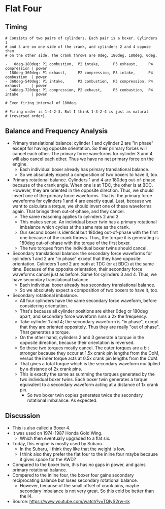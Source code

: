 # Flat Four

## Timing

```
# Consists of two pairs of cylinders. Each pair is a boxer. Cylinders 1
# and 3 are on one side of the crank, and cylinders 2 and 4 oppose them
# on the other side. The crank throws are 0deg, 180deg, 180deg, 0deg.

-   0deg-180deg: P1 combustion,  P2 intake,      P3 exhaust,     P4 compression | power
- 180deg-360deg: P1 exhaust,     P2 compression, P3 intake,      P4 combustion  | power
- 360deg-540deg: P1 intake,      P2 combustion,  P3 compression, P4 exhaust     | power
- 540deg-720deg: P1 compression, P2 exhaust,     P3 combustion,  P4 intake      | power

# Even firing interval of 180deg.

# Firing order is 1-4-2-3. But I think 1-3-2-4 is just as natural
# (reversed order).
```

## Balance and Frequency Analysis

- Primary translational balance: cylinder 1 and cylinder 2 are "in
  phase" except for having opposite orientation. So their primary forces
  will cancel each other. The primary force waveforms for cylinder 3 and
  4 will also cancel each other. Thus we have no net primary force on
  the engine.
  - Each individual boxer already has primary translational balance.
  - So we absolutely expect a composition of two boxers to have it, too.
- Primary rotational balance. Cylinders 1 and 4 are 180deg out-of-phase
  because of the crank angle. When one is at TDC, the other is at BDC.
  However, they are oriented in the opposite direction. Thus, we should
  invert one of the primary force waveforms. That is: the primary force
  waveforms for cylinders 1 and 4 are exactly equal. Last, because we
  want to calculate a _torque_, we should invert one of these waveforms
  again. That brings them out-of-phase, and they cancel.
  - The same reasoning applies to cylinders 2 and 3.
  - This makes sense. An individual boxer twin has a primary rotational
    imbalance which cycles at the same rate as the crank.
  - Our second boxer is identical but 180deg out-of-phase with the first
    one because of the crank throws. Thus, the torque it is generating
    is 180deg out-of-phase with the torque of the first boxer.
  - The two torques from the individual boxer twins should cancel.
- Secondary translational balance: the secondary force waveforms for
  cylinders 1 and 2 are "in phase" except that they have opposite
  orientation. Cylinders 1 and 2 are both at TDC (or at BDC) at the same
  time. Because of the opposite orientation, their secondary force
  waveforms cancel just as before. Same for cylinders 3 and 4. Thus, we
  have secondary translational balance.
  - Each individual boxer already has secondary translational balance.
  - So we absolutely expect a composition of two boxers to have it, too.
- Secondary rotational imbalance.
  - All four cylinders have the same secondary force waveform, before
    considering orientation.
  - That's because all cylinder positions are either 0deg or 180deg
    apart, and secondary force waveform runs a 2x the frequency.
  - Take cylinder 1 and 4; the secondary waveform is "in phase", except
    that they are oriented oppositely. Thus they are really "out of
    phase". That generates a torque.
  - On the other hand, cylinders 2 and 3 generate a torque in the
    opposite direction, because their orientation is reversed.
  - So these two torques mostly cancel. The outer torques are a bit
    stronger because they occur at 1.5x crank pin lengths from the CoM,
    versus the inner torque acts at 0.5x crank pin lengths from the CoM.
  - That gives a total torque which is the secondary waveform multiplied
    by a distance of 2x crank pins.
  - This is exactly the same as summing the torques generated by the two
    individual boxer twins. Each boxer twin generates a torque
    equivalent to a secondary waveform acting at a distance of 1x crank
    pin.
    - So two boxer twin copies generates twice the secondary rotational
      imbalance. As expected.

## Discussion

- This is also called a Boxer 4.
- It was used on 1974-1987 Honda Gold Wing.
  - Which then eventually upgraded to a flat six.
- Today, this engine is mostly used by Subaru.
  - In the Subaru, I think they like that the weight is low.
  - I think also they prefer the flat four to the inline four maybe
    because it gives space for the AWD?
- Compared to the boxer twin, this has no gaps in power, and gains
  primary rotational balance.
- Compared to the inline four, the boxer four gains secondary
  reciprocating balance but loses secondary rotational balance.
  - However, because of the small offset of crank pins, maybe secondary
    imbalance is not very great. So this cold be better than the I4.
- Source: https://www.youtube.com/watch?v=TQlyS2rw-sk
